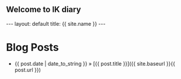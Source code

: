 ## Welcome to IK diary

--- layout: default title: {{ site.name }} ---

<div id="home">

# Blog Posts

*   <span>{{ post.date | date_to_string }}</span> » [{{ post.title }}]({{ site.baseurl }}{{ post.url }})

</div>
